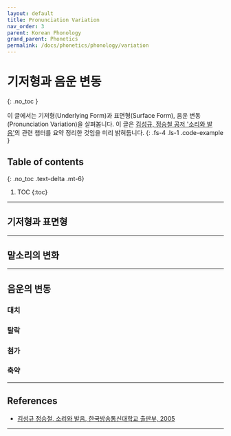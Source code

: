 ```yaml
---
layout: default
title: Pronunciation Variation
nav_order: 3
parent: Korean Phonology
grand_parent: Phonetics
permalink: /docs/phonetics/phonology/variation
---
```


# 기저형과 음운 변동
{: .no_toc }

이 글에서는 기저형(Underlying Form)과 표면형(Surface Form), 음운 변동(Pronunciation Variation)을 살펴봅니다. 이 글은 [김성규, 정승철 공저 '소리와 발음'](http://book.naver.com/bookdb/book_detail.nhn?bid=7132865)의 관련 챕터를 요약 정리한 것임을 미리 밝혀둡니다.
{: .fs-4 .ls-1 .code-example }

## Table of contents
{: .no_toc .text-delta .mt-6}

1. TOC
{:toc}


---

## 기저형과 표면형


---

## 말소리의 변화

---

## 음운의 변동

### 대치

### 탈락

### 첨가

### 축약

---

## References

- [김성규 정승철, 소리와 발음, 한국방송통신대학교 출판부, 2005](http://book.naver.com/bookdb/book_detail.nhn?bid=7132865)


---
